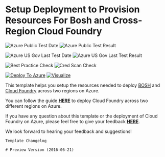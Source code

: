 # Setup Deployment to Provision Resources For Bosh and Cross-Region Cloud Foundry

![Azure Public Test Date](https://azurequickstartsservice.blob.core.windows.net/badges/bosh-cf-crossregion/PublicLastTestDate.svg)
![Azure Public Test Result](https://azurequickstartsservice.blob.core.windows.net/badges/bosh-cf-crossregion/PublicDeployment.svg)

![Azure US Gov Last Test Date](https://azurequickstartsservice.blob.core.windows.net/badges/bosh-cf-crossregion/FairfaxLastTestDate.svg)
![Azure US Gov Last Test Result](https://azurequickstartsservice.blob.core.windows.net/badges/bosh-cf-crossregion/FairfaxDeployment.svg)

![Best Practice Check](https://azurequickstartsservice.blob.core.windows.net/badges/bosh-cf-crossregion/BestPracticeResult.svg)
![Cred Scan Check](https://azurequickstartsservice.blob.core.windows.net/badges/bosh-cf-crossregion/CredScanResult.svg)

[![Deploy To Azure](https://raw.githubusercontent.com/fathym-it/azure-quickstart-templates/master/1-CONTRIBUTION-GUIDE/images/deploytoazure.svg?sanitize=true)](https://portal.azure.com/#create/Microsoft.Template/uri/https%3A%2F%2Fraw.githubusercontent.com%2Ffathym-it%2Fazure-quickstart-templates%2Fmaster%2Fbosh-cf-crossregion%2Fazuredeploy.json)  [![Visualize](https://raw.githubusercontent.com/fathym-it/azure-quickstart-templates/master/1-CONTRIBUTION-GUIDE/images/visualizebutton.svg?sanitize=true)](http://armviz.io/#/?load=https%3A%2F%2Fraw.githubusercontent.com%2Ffathym-it%2Fazure-quickstart-templates%2Fmaster%2Fbosh-cf-crossregion%2Fazuredeploy.json)

This template helps you setup the resources needed to deploy [BOSH](http://bosh.io/) and [Cloud Foundry](https://www.cloudfoundry.org/) across two regions on Azure.

You can follow the guide [**HERE**](https://github.com/cloudfoundry-incubator/bosh-azure-cpi-release/blob/master/docs/advanced/cross-region.md) to deploy Cloud Foundry across two different regions on Azure.

If you have any question about this template or the deployment of Cloud Foundry on Azure, please feel free to give your feedback [**HERE**](https://github.com/cloudfoundry-incubator/bosh-azure-cpi-release/issues).

We look forward to hearing your feedback and suggestions!

```
Template Changelog

# Preview Version (2016-06-21)

```


